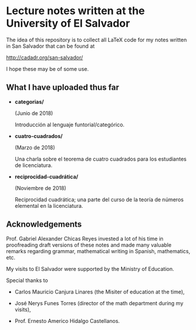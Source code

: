 # Lecture notes written at the University of El Salvador

The idea of this repository is to collect all LaTeX code for my notes written in
San Salvador that can be found at

  http://cadadr.org/san-salvador/

I hope these may be of some use.


## What I have uploaded thus far

* **categorias/**

  (Junio de 2018)

  Introducción al lenguaje funtorial/categórico.

* **cuatro-cuadrados/**

  (Marzo de 2018)

  Una charla sobre el teorema de cuatro cuadrados
  para los estudiantes de licenciatura.

* **reciprocidad-cuadrática/**

  (Noviembre de 2018)

  Reciprocidad cuadrática; una parte del curso
  de la teoría de números elemental en la licenciatura.


## Acknowledgements

Prof. Gabriel Alexander Chicas Reyes invested a lot of his time in proofreading
draft versions of these notes and made many valuable remarks regarding grammar,
mathematical writing in Spanish, mathematics, etc.

My visits to El Salvador were supported by the Ministry of Education.

Special thanks to

* Carlos Mauricio Canjura Linares (the Misiter of education at the time),

* José Nerys Funes Torres (director of the math department during my visits),

* Prof. Ernesto Americo Hidalgo Castellanos.
